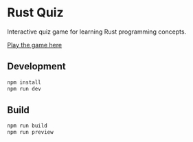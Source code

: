 # Rust Quiz

Interactive quiz game for learning Rust programming concepts.

[Play the game here](https://postrational.github.io/rust-quiz/)

## Development

```bash
npm install
npm run dev
```

## Build

```bash
npm run build
npm run preview
```
